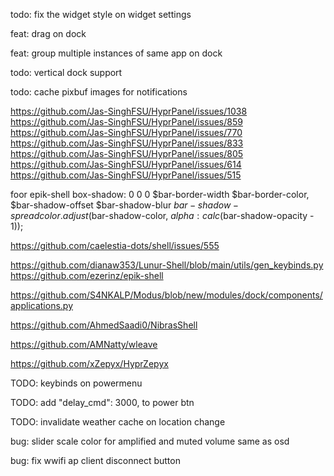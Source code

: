 
todo: fix the widget style on widget settings

feat: drag on dock

feat: group multiple instances of same app on dock

todo: vertical dock support

todo: cache pixbuf images for notifications


https://github.com/Jas-SinghFSU/HyprPanel/issues/1038
https://github.com/Jas-SinghFSU/HyprPanel/issues/859
https://github.com/Jas-SinghFSU/HyprPanel/issues/770
https://github.com/Jas-SinghFSU/HyprPanel/issues/833
https://github.com/Jas-SinghFSU/HyprPanel/issues/805
https://github.com/Jas-SinghFSU/HyprPanel/issues/614
https://github.com/Jas-SinghFSU/HyprPanel/issues/515



foor epik-shell
  box-shadow:
    0 0 0 $bar-border-width $bar-border-color,
    $bar-shadow-offset $bar-shadow-blur $bar-shadow-spread
      color.adjust($bar-shadow-color, $alpha: calc($bar-shadow-opacity - 1));


https://github.com/caelestia-dots/shell/issues/555

https://github.com/dianaw353/Lunur-Shell/blob/main/utils/gen_keybinds.py
https://github.com/ezerinz/epik-shell

https://github.com/S4NKALP/Modus/blob/new/modules/dock/components/applications.py

https://github.com/AhmedSaadi0/NibrasShell

https://github.com/AMNatty/wleave

https://github.com/xZepyx/HyprZepyx

TODO: keybinds on powermenu

TODO: add 		"delay_cmd": 3000, to power btn

TODO: invalidate weather cache on location change


bug: slider scale color for amplified and muted volume same as osd


bug: fix wwifi ap client disconnect button
